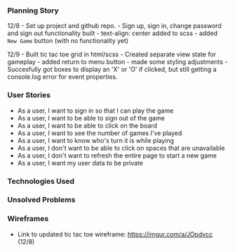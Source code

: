 ### Planning Story
12/8 - Set up project and github repo.
     - Sign up, sign in, change password and sign out functionality built
     - text-align: center added to scss
     - added `New Game` button (with no functionality yet)

12/9 - Built tic tac toe grid in html/scss
     - Created separate view state for gameplay
     - added return to menu button
     - made some styling adjustments
     - Succesfully got boxes to display an 'X' or 'O' if clicked, but still getting a console.log error for event properties.

### User Stories
- As a user, I want to sign in so that I can play the game
- As a user, I want to be able to sign out of the game
- As a user, I want to be able to click on the board
- As a user, I want to see the number of games I've played
- As a user, I want to know who's turn it is while playing
- As a user, I don't want to be able to click on spaces that are unavailable
- As a user, I don't want to refresh the entire page to start a new game
- As a user, I want my user data to be private

### Technologies Used


### Unsolved Problems


### Wireframes
- Link to updated tic tac toe wireframe: https://imgur.com/a/JOpdvcc (12/8)
